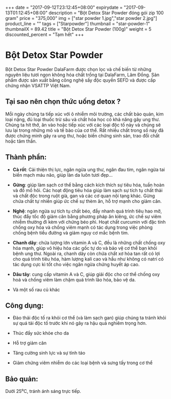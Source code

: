 +++
date = "2017-09-12T23:12:45+08:00"
expirydate = "2017-09-13T01:12:45+08:00"
description = "Bột Detox Star Powder đóng gói zip 100 gram"
price = "375,000"
img = ["star powder 1.jpg","star powder 2.jpg"]
product_line = ""
tags = ["Starpowder"]
thumbnail = "star-powder-1"
thumbnailX = 89.42
title = "Bột Detox Star Powder (100g)"
weight = 5
discounted_percent = "Tạm hết"
+++

# Bột Detox Star Powder

Bột Detox Star Powder DalaFarm được chọn lọc và chế biến từ những nguyên liệu 
tươi ngon không hóa chất trồng tại DalaFarm, Lâm Đồng. Sản phẩm được 
sản xuất bằng công nghệ sấy độc quyền SEFD và được cấp chứng nhận 
VSATTP Việt Nam.


## Tại sao nên chọn thức uống detox ?
Mỗi ngày chúng ta tiếp xúc với ô nhiễm môi trường,  các chất bảo quản, kim loại nặng, đủ loại thuốc trừ sâu  và chất hóa học có khả năng gây ung thư. Chúng ta hít thở, ăn vào hoặc tiếp xúc với các loại độc  tố này và chúng sẽ lưu lại trong những mô và tế bào  của cơ thể. Rất nhiều chất trong số này đã được chứng minh gây ra ung thư, hoặc biến chứng sinh sản, trao đổi chất hoặc tâm thần. 

## Thành phần: 
* **Cà rốt**: Cải thiện thị lực, ngăn ngừa ung thư, ngăn đau tim, 
ngăn ngừa tai biến mạch máu não, giúp làn da luôn tươi 
đẹp…

* **Gừng**: giúp làm sạch cơ thể bằng cách kích thích sự tiêu
hóa, tuần hoàn và đổ mồ hôi. Các hoạt động tiêu hóa giúp 
làm sạch sự tích tụ chất thải và chất độc trong ruột già, 
gan và các cơ quan nội tạng khác. Gừng chứa chất tự 
nhiên giúp ức chế sự thèm ăn, hỗ trợ mạnh cho giảm cân.

* **Nghệ**: ngăn ngừa sự tích tụ chất béo, đẩy nhanh quá trình 
tiêu hao mỡ, thúc đẩy tốc độ giảm cân bằng phương pháp 
ăn kiêng, ức chế sự viêm nhiễm thường đi kèm với chứng 
béo phì. Hoạt chất curcumin với đặc tính chống oxy hóa 
và chống viêm mạnh có tác dụng trong việc phòng chống 
bệnh tiểu đường và giảm nguy cơ mắc bệnh tim.

* **Chanh dây**: chứa lượng lớn vitamin A và C, đều là những 
chất chống oxy hóa mạnh, giúp vô hiệu hóa các gốc tự do 
và bảo vệ cơ thể bạn khỏi bệnh ung thư. Ngoài ra, chanh 
dây còn chứa chất xơ hòa tan rất có lợi cho quá trình tiêu 
hóa, hàm lượng kali cao và hầu như không có natri có tác 
dụng cực kì tốt cho việc ngăn ngừa chứng huyết áp cao.

* **Dâu tây**: cung cấp vitamin A và C, giúp giải độc cho cơ thể 
chống oxy hoá và chống viêm làm chậm quá trình lão hóa, 
bảo vệ da.

* Và một số rau củ khác

## Công dụng: 

* Đào thải độc tố ra khỏi cơ thể (và làm sạch gan) giúp chúng ta tránh khỏi sự quá tải độc tố trước khi nó  gây ra hậu quả nghiêm trọng hơn.

* Thúc đẩy sức khỏe cho da

* Hỗ trợ giảm cân

* Tăng cường sinh lực và sự tỉnh táo

* Giảm chứng viêm nhiễm do các loại bệnh và sưng tấy trong cơ thể

## Bảo quản: 
Dưới 25⁰C, tránh ánh sáng trực tiếp.
